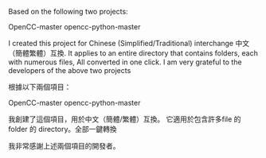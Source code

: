 Based on the following two projects:

OpenCC-master
opencc-python-master

I created this project for Chinese (Simplified/Traditional) interchange 中文（簡體繁體）互換. 
It applies to an entire directory that contains folders, each with numerous files, All converted in one click.
I am very grateful to the developers of the above two projects

根據以下兩個項目：

OpenCC-master
opencc-python-master

我創建了這個項目，用於中文（簡體/繁體）互換。
它適用於包含許多file 的 folder 的 directory。全部一鍵轉換

我非常感謝上述兩個項目的開發者。
